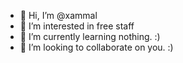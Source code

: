 - 👋 Hi, I’m @xammal
- 👀 I’m interested in free staff
- 🌱 I’m currently learning nothing. :)
- 💞️ I’m looking to collaborate on you. :)
